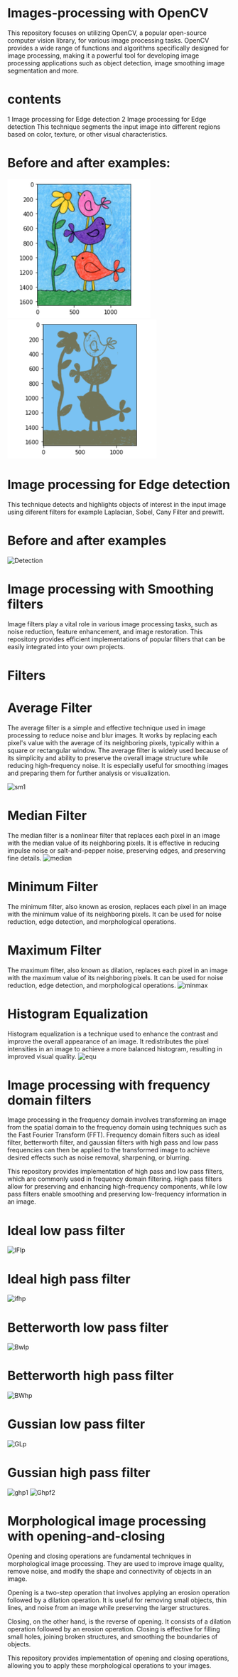 # Images-processing with OpenCV
This repository focuses on utilizing OpenCV, a popular open-source computer vision library, for various image processing tasks. OpenCV provides a wide range of functions and algorithms specifically designed for image processing, making it a powerful tool for developing image processing applications such as object detection, image smoothing image segmentation and more.
# contents
1 Image processing for Edge detection
2 Image processing for Edge detection
This technique segments the input image into different regions based on color, texture, or other visual characteristics.
# Before and after examples:
![My Image](g.PNG)
![My Image](gg.PNG)
# Image processing for Edge detection
This technique detects and highlights objects of interest in the input image using diferent filters for example Laplacian, Sobel, Cany Filter and prewitt.
# Before and after examples
![Detection](https://github.com/monly98/Images-processing-with-OpenCV/assets/93678291/210b7bb1-fe2b-4bc4-b156-b830980f06f1)
# Image processing with Smoothing filters
Image filters play a vital role in various image processing tasks, such as noise reduction, feature enhancement, and image restoration. This repository provides efficient implementations of popular filters that can be easily integrated into your own projects.
# Filters
# Average Filter
The average filter is a simple and effective technique used in image processing to reduce noise and blur images. It works by replacing each pixel's value with the average of its neighboring pixels, typically within a square or rectangular window.
The average filter is widely used because of its simplicity and ability to preserve the overall image structure while reducing high-frequency noise. It is especially useful for smoothing images and preparing them for further analysis or visualization.


![sm1](https://github.com/monly98/Images-processing-with-OpenCV/assets/93678291/29906b80-dcbe-4d9c-9dde-60a4b011a602)

# Median Filter
The median filter is a nonlinear filter that replaces each pixel in an image with the median value of its neighboring pixels. It is effective in reducing impulse noise or salt-and-pepper noise, preserving edges, and preserving fine details.
![median](https://github.com/monly98/Images-processing-with-OpenCV/assets/93678291/f5237fd2-297b-4f74-82bc-fa529c3df142)


# Minimum Filter
The minimum filter, also known as erosion, replaces each pixel in an image with the minimum value of its neighboring pixels. It can be used for noise reduction, edge detection, and morphological operations.

# Maximum Filter
The maximum filter, also known as dilation, replaces each pixel in an image with the maximum value of its neighboring pixels. It can be used for noise reduction, edge detection, and morphological operations.
![minmax](https://github.com/monly98/Images-processing-with-OpenCV/assets/93678291/f8d92fdc-251c-4b90-9d5b-2b9dff85fdf7)

# Histogram Equalization
Histogram equalization is a technique used to enhance the contrast and improve the overall appearance of an image. It redistributes the pixel intensities in an image to achieve a more balanced histogram, resulting in improved visual quality.
![equ](https://github.com/monly98/Images-processing-with-OpenCV/assets/93678291/3bc05318-64e5-4143-b077-40323f9a0b04)
# Image processing with frequency domain filters

Image processing in the frequency domain involves transforming an image from the spatial domain to the frequency domain using techniques such as the Fast Fourier Transform (FFT). Frequency domain filters such as ideal filter, betterworth filter, and gaussian filters with high pass and low pass frequencies can then be applied to the transformed image to achieve desired effects such as noise removal, sharpening, or blurring.

This repository provides implementation of high pass and low pass filters, which are commonly used in frequency domain filtering. High pass filters allow for preserving and enhancing high-frequency components, while low pass filters enable smoothing and preserving low-frequency information in an image.
# Ideal low pass filter
![IFlp](https://github.com/monly98/Images-processing-with-OpenCV/assets/93678291/bc8d1487-b2ce-4cd7-97e5-9ea22b91e26c)
# Ideal high pass filter
![ifhp](https://github.com/monly98/Images-processing-with-OpenCV/assets/93678291/d0f07055-a013-49de-bdec-ffb2e39655f7)
# Betterworth low pass filter
![Bwlp](https://github.com/monly98/Images-processing-with-OpenCV/assets/93678291/f6c73b3e-8dff-4e6a-997b-c39a581d17f3)

# Betterworth high pass filter
![BWhp](https://github.com/monly98/Images-processing-with-OpenCV/assets/93678291/4550a660-25a6-4d25-8b56-e8b66e84fb2a)

# Gussian low pass filter
![GLp](https://github.com/monly98/Images-processing-with-OpenCV/assets/93678291/f4cf3b1a-8f97-4a7e-abb4-5f8d3013f46c)

# Gussian high pass filter
![ghp1](https://github.com/monly98/Images-processing-with-OpenCV/assets/93678291/622c151a-4bbb-4abc-adf5-febd90fa93bb)
![Ghpf2](https://github.com/monly98/Images-processing-with-OpenCV/assets/93678291/0f530c14-5d0a-4218-809c-b2aa5a26d70b)

# Morphological image processing with opening-and-closing
Opening and closing operations are fundamental techniques in morphological image processing. They are used to improve image quality, remove noise, and modify the shape and connectivity of objects in an image.

Opening is a two-step operation that involves applying an erosion operation followed by a dilation operation. It is useful for removing small objects, thin lines, and noise from an image while preserving the larger structures.

Closing, on the other hand, is the reverse of opening. It consists of a dilation operation followed by an erosion operation. Closing is effective for filling small holes, joining broken structures, and smoothing the boundaries of objects.

This repository provides implementation of opening and closing operations, allowing you to apply these morphological operations to your images.
